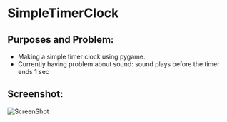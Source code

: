# SimpleTimerClock

## Purposes and Problem:
* Making a simple timer clock using pygame.
* Currently having problem about sound: sound plays before the timer ends 1 sec

## Screenshot: 
![ScreenShot](https://raw.github.com/Hdz2001/SimpleTimerClock/main/Capture.PNG)


